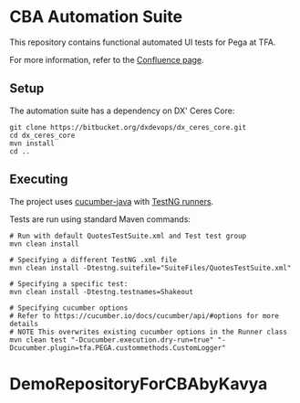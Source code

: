 # CBA Automation Suite

This repository contains functional automated UI tests for Pega at TFA.

For more information, refer to the [Confluence page](https://tfal.atlassian.net/wiki/spaces/TEST/pages/49774935/Pega+Test+Automation).

## Setup

The automation suite has a dependency on DX' Ceres Core:

    git clone https://bitbucket.org/dxdevops/dx_ceres_core.git
    cd dx_ceres_core
    mvn install
    cd ..

## Executing

The project uses [cucumber-java](https://github.com/cucumber/cucumber-jvm) with [TestNG runners](https://github.com/cucumber/cucumber-jvm/tree/main/testng).

Tests are run using standard Maven commands:

    # Run with default QuotesTestSuite.xml and Test test group
    mvn clean install
        
    # Specifying a different TestNG .xml file  
    mvn clean install -Dtestng.suitefile="SuiteFiles/QuotesTestSuite.xml"
    
    # Specifying a specific test:
    mvn clean install -Dtestng.testnames=Shakeout
    
    # Specifying cucumber options
    # Refer to https://cucumber.io/docs/cucumber/api/#options for more details
    # NOTE This overwrites existing cucumber options in the Runner class
    mvn clean test "-Dcucumber.execution.dry-run=true" "-Dcucumber.plugin=tfa.PEGA.custommethods.CustomLogger"
# DemoRepositoryForCBAbyKavya
